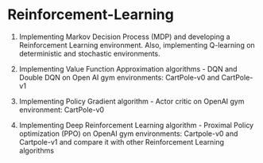 # Reinforcement-Learning

1) Implementing Markov Decision Process (MDP) and developing a Reinforcement Learning environment.
   Also, implementing Q-learning on deterministic and stochastic environments.

2) Implementing Value Function Approximation algorithms - DQN and Double DQN on Open AI gym environments: CartPole-v0 and CartPole-v1

3) Implementing Policy Gradient algorithm - Actor critic on OpenAI gym environment: CartPole-v0

4) Implementing Deep Reinforcement Learning algorithm - Proximal Policy optimization (PPO) on OpenAI gym environments: Cartpole-v0 and Cartpole-v1 and compare it with other Reinforcement Learning algorithms
